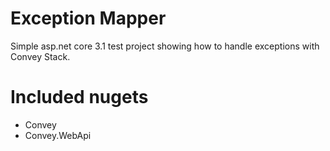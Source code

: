 # Exception Mapper
Simple asp.net core 3.1 test project showing how to handle exceptions with Convey Stack.

# Included nugets
- Convey
- Convey.WebApi
